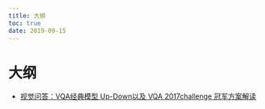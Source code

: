 ```yaml
---
title: 大纲
toc: true
date: 2019-09-15
---
```

# 大纲

- [视觉问答：VQA经典模型 Up-Down以及 VQA 2017challenge 冠军方案解读](https://zhuanlan.zhihu.com/p/74644450)
